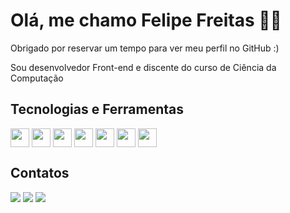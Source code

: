 
# Olá, me chamo Felipe Freitas 👨‍💻

Obrigado por reservar um tempo para ver meu perfil no GitHub :)

Sou desenvolvedor Front-end e discente do curso de Ciência da Computação 

## Tecnologias e Ferramentas

<p align = 'left'>
<img width ='30px' align='center' src ='https://raw.githubusercontent.com/rahulbanerjee26/githubAboutMeGenerator/main/icons/html.svg'>
<img width ='30px' align='center' src ='https://raw.githubusercontent.com/rahulbanerjee26/githubAboutMeGenerator/main/icons/css.svg'>
<img width ='30px' align='center' src ='https://raw.githubusercontent.com/rahulbanerjee26/githubAboutMeGenerator/main/icons/javascript.svg'>
<img width ='30px' align='center' src ='https://raw.githubusercontent.com/rahulbanerjee26/githubAboutMeGenerator/main/icons/reactjs.svg'>
 <img width ='30px' align='center' src ='https://raw.githubusercontent.com/rahulbanerjee26/githubAboutMeGenerator/main/icons/sass.svg'>
<img width ='30px' align='center' src ='https://raw.githubusercontent.com/rahulbanerjee26/githubAboutMeGenerator/main/icons/git.svg'>
 <img width ='30px' align='center' src ='https://raw.githubusercontent.com/rahulbanerjee26/githubAboutMeGenerator/main/icons/xd.svg'>
</p>

## Contatos

<p align="left">
  <a href="https://www.linkedin.com/in/felipefreitasa/" alt="Linkedin">
  <img src="https://img.shields.io/badge/-Linkedin-0e76a8?style=flat-square&logo=Linkedin&logoColor=white&link=LINK-DO-SEU-LINKEDIN" /></a>

  <a href="https://web.whatsapp.com/send?phone=5598982393862" alt="WhatsApp">
  <img src="https://img.shields.io/badge/-WhatsApp-25d366?style=flat-square&labelColor=25d366&logo=whatsapp&logoColor=white&link=API-DO-SEU-WHATSAPP"/></a>

  <a href="https://www.instagram.com/felipefreitasa_/" alt="Instagram">
  <img src="https://img.shields.io/badge/-Instagram-DF0174?style=flat-square&labelColor=DF0174&logo=instagram&logoColor=white&link=LINK-DO-SEU-INSTAGRAM"/></a>
</p>  





  
 

 
